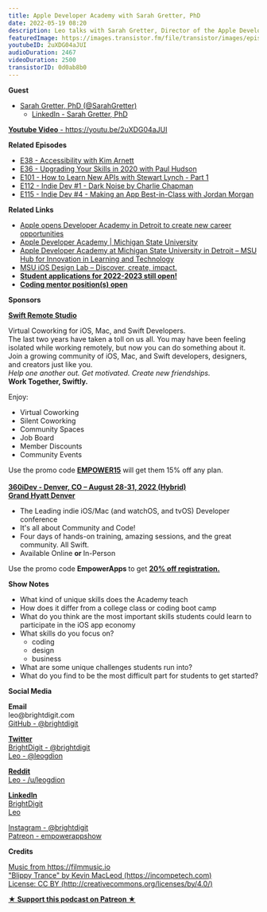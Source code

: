 ```yaml
---
title: Apple Developer Academy with Sarah Gretter, PhD
date: 2022-05-19 08:20
description: Leo talks with Sarah Gretter, Director of the Apple Developer Academy - MSU Detroit about what the Apple Developer Academy does and how it prepares students for the real world of iOS app development.
featuredImage: https://images.transistor.fm/file/transistor/images/episode/893673/full_1652906051-artwork.jpg
youtubeID: 2uXDG04aJUI
audioDuration: 2467
videoDuration: 2500
transistorID: 0d0ab8b0
---
```

<p><b>Guest</b></p><ul><li>
<a href="https://twitter.com/sarahgretter">Sarah Gretter, PhD (@SarahGretter)</a><ul><li><a href="https://www.linkedin.com/in/sarahgretter">LinkedIn - Sarah Gretter, PhD</a></li></ul>
</li></ul><p><a href="https://youtu.be/2uXDG04aJUI"><strong>Youtube Video</strong> - https://youtu.be/2uXDG04aJUI</a></p><p><b>Related Episodes</b></p><ul>
<li><a href="https://share.transistor.fm/s/0aedd602">E38 - Accessibility with Kim Arnett</a></li>
<li><a href="https://share.transistor.fm/s/eba8ef64">E36 - Upgrading Your Skills in 2020 with Paul Hudson</a></li>
<li><a href="https://share.transistor.fm/s/31b2d4ab">E101 - How to Learn New APIs with Stewart Lynch - Part 1</a></li>
<li><a href="https://share.transistor.fm/s/7462e031">E112 - Indie Dev #1 - Dark Noise by Charlie Chapman</a></li>
<li><a href="https://share.transistor.fm/s/a9cc0af5">E115 - Indie Dev #4 - Making an App Best-in-Class with Jordan Morgan</a></li>
</ul><p><b>Related Links</b></p><ul>
<li><a href="https://www.apple.com/newsroom/2021/10/apple-opens-developer-academy-in-detroit-to-create-new-career-opportunities/">Apple opens Developer Academy in Detroit to create new career opportunities</a></li>
<li><a href="https://developeracademy.msu.edu/">Apple Developer Academy | Michigan State University</a></li>
<li><a href="https://hub.msu.edu/project/apple-developer-academy-at-michigan-state-university-in-detroit/">Apple Developer Academy at Michigan State University in Detroit – MSU Hub for Innovation in Learning and Technology</a></li>
<li><a href="http://iosdesignlab.msu.edu/">MSU iOS Design Lab – Discover, create, impact.</a></li>
<li><a href="https://developeracademy.msu.edu/apply/index.html"><strong>Student applications for 2022-2023 still open!</strong></a></li>
<li><a href="https://careers.msu.edu/en-us/job/506233/academic-specialist-coding-mentor%20"><strong>Coding mentor position(s) open</strong></a></li>
</ul><p><b>Sponsors</b></p><p><a href="https://www.swiftremotestudio.com/"><strong>Swift Remote Studio</strong></a><strong></strong></p><p>Virtual Coworking for iOS, Mac, and Swift Developers. <br>The last two years have taken a toll on us all. You may have been feeling isolated while working remotely, but now you can do something about it. Join a growing community of iOS, Mac, and Swift developers, designers, and creators just like you. <br><em>Help one another out. Get motivated. Create new friendships. </em><br><strong>Work Together, Swiftly. </strong></p><p>Enjoy:</p><ul>
<li>Virtual Coworking</li>
<li>Silent Coworking</li>
<li>Community Spaces</li>
<li>Job Board</li>
<li>Member Discounts</li>
<li>Community Events</li>
</ul><p>Use the promo code <a href="https://www.swiftremotestudio.com/"><strong>EMPOWER15</strong></a> will get them 15% off any plan.<br><a href="https://360idev.com/"><strong><br>360iDev - Denver, CO – August 28-31, 2022 (Hybrid)<br>Grand Hyatt Denver</strong></a></p><ul>
<li>The Leading indie iOS/Mac (and watchOS, and tvOS) Developer conference</li>
<li>It's all about Community and Code!</li>
<li>Four days of hands-on training, amazing sessions, and the great community. All Swift.</li>
<li>Available Online <strong>or </strong>In-Person</li>
</ul><p>Use the promo code <strong>EmpowerApps </strong>to get <a href="https://360idev.com/"><strong>20% off registration.</strong></a></p><p><b>Show Notes</b></p><ul>
<li>What kind of unique skills does the Academy teach</li>
<li>How does it differ from a college class or coding boot camp</li>
<li>What do you think are the most important skills students could learn to participate in the iOS app economy</li>
<li>What skills do you focus on?<ul>
<li>coding</li>
<li>design</li>
<li>business</li>
</ul>
</li>
<li>What are some unique challenges students run into?</li>
<li>What do you find to be the most difficult part for students to get started?</li>
</ul><p><b>Social Media</b></p><p><strong>Email</strong><br>leo@brightdigit.com<br><a href="https://github.com/brightdigit">GitHub - @brightdigit</a></p><p><a href="https://twitter.com/brightdigit"><strong>Twitter </strong><br>BrightDigit - @brightdigit</a><br><a href="https://twitter.com/leogdion">Leo - @leogdion</a></p><p><a href="https://www.reddit.com/user/leogdion"><strong>Reddit</strong><br>Leo - /u/leogdion</a></p><p><a href="https://www.linkedin.com/company/bright-digit"><strong>LinkedIn</strong><br>BrightDigit</a><br><a href="https://www.linkedin.com/in/leogdion/">Leo</a></p><p><a href="https://www.instagram.com/brightdigit/">Instagram - @brightdigit</a><br><a href="https://www.patreon.com/empowerappsshow">Patreon - empowerappshow</a></p><p><b>Credits</b></p><p><a href="https://filmmusic.io/">Music from https://filmmusic.io</a><br><a href="https://incompetech.com/">"Blippy Trance" by Kevin MacLeod (https://incompetech.com)</a><br><a href="http://creativecommons.org/licenses/by/4.0/">License: CC BY (http://creativecommons.org/licenses/by/4.0/)</a></p><p><strong><a href="https://www.patreon.com/empowerappsshow" rel="payment" title="★ Support this podcast on Patreon ★">★ Support this podcast on Patreon ★</a></strong></p>
      